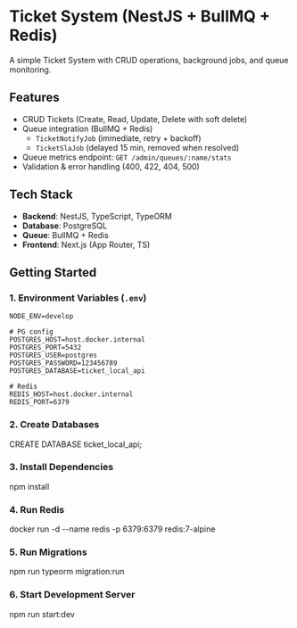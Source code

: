 # Ticket System (NestJS + BullMQ + Redis)

A simple Ticket System with CRUD operations, background jobs, and queue monitoring.

## Features

- CRUD Tickets (Create, Read, Update, Delete with soft delete)
- Queue integration (BullMQ + Redis)
  - `TicketNotifyJob` (immediate, retry + backoff)
  - `TicketSlaJob` (delayed 15 min, removed when resolved)
- Queue metrics endpoint: `GET /admin/queues/:name/stats`
- Validation & error handling (400, 422, 404, 500)

## Tech Stack

- **Backend**: NestJS, TypeScript, TypeORM
- **Database**: PostgreSQL
- **Queue**: BullMQ + Redis
- **Frontend**: Next.js (App Router, TS)

## Getting Started

### 1. Environment Variables (`.env`)

```env
NODE_ENV=develop

# PG config
POSTGRES_HOST=host.docker.internal
POSTGRES_PORT=5432
POSTGRES_USER=postgres
POSTGRES_PASSWORD=123456789
POSTGRES_DATABASE=ticket_local_api

# Redis
REDIS_HOST=host.docker.internal
REDIS_PORT=6379
```

### 2. Create Databases

CREATE DATABASE ticket_local_api;

### 3. Install Dependencies

npm install

### 4. Run Redis

docker run -d --name redis -p 6379:6379 redis:7-alpine

### 5. Run Migrations

npm run typeorm migration:run

### 6. Start Development Server

npm run start:dev
